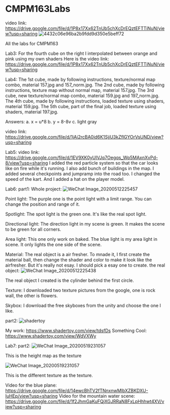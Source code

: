 # CMPM163Labs
 video link: https://drive.google.com/file/d/1P8x17Xx62TnUb5chXcDrEQztEFTTiNuN/view?usp=sharing
 ![4432c06e96ba2b9fdd9d350e5beff72](https://user-images.githubusercontent.com/37235144/79304185-94d65700-7ea5-11ea-829c-17a3f8f33f5a.png)

 
 All the labs for CMPM163




Lab3:
For the fourth cube on the right I interpolated between orange and pink using my own shaders
Here is the video link: https://drive.google.com/file/d/1P8x17Xx62TnUb5chXcDrEQztEFTTiNuN/view?usp=sharing


Lab4:
The 1st cube, made by following instructions, texture/normal map combo, material 157.jpg and 157_norm.jpg.
The 2nd cube, made by following instructions, texture map without normal map, material 157.jpg.
The 3rd cube, new texture/normal map combo, material 159.jpg and 197_norm.jpg.
The 4th cube, made by following instructions, loaded texture using shaders, material 159.jpg.
The 5th cube, part of the final job, loaded texture using shaders, material 197.jpg.


Answers:
a. x = u*8
b. y = 8-8v
c. light gray



video link: https://drive.google.com/file/d/1jAi2rcBA0id6K1SjiU3kZflGYOrVsUND/view?usp=sharing



Lab5: 
video link: https://drive.google.com/file/d/1EV9XK0yUIVJq7Oegqs_Wp5MAxnXvPd-8/view?usp=sharing
I added the red particle system so that the car looks like on fire while it's running. I also add bunch of buildings in the map. 
I added several checkpoints and jumpramp into the road too. I changed the speed of the kart. And I added a hat on the player model. 



Lab6:
part1: 
Whole project:
![WeChat Image_20200512225457](https://user-images.githubusercontent.com/37235144/81779542-c2fd8580-94a9-11ea-95e5-61a944b3ccc9.png)


Point light: The purple one is the point light with a limit range. You can change the position and range of it. 

Spotlight: The spot light is the green one. It's like the real spot light. 

Directional light: The direction light in my scene is green. It makes the scene to be green for all corners. 

Area light: This one only work on baked. The blue light is my area light in scene. It only lights the one side of the scene. 


Material: The real object is a air fresher. To mnade it, I first create the material ball, then change the shader and color to make it look like the airfresher. But it's really not esay. I should pick a esay one to create. the real object: 
![WeChat Image_20200512225438](https://user-images.githubusercontent.com/37235144/81779342-600bee80-94a9-11ea-9fe9-6188156af3ce.jpg)

The real object I created is the cylinder behind the first circle. 

Texture: I downloaded two texture pictures from the google, one is rock wall, the other is flowers. 

Skybox: I download the free skyboxes from the unity and choose the one I like. 



part2: 
![shadertoy](https://user-images.githubusercontent.com/37235144/81772171-0223da80-949a-11ea-96fc-f84020f9310d.png)

My work: https://www.shadertoy.com/view/tdsfDs
Something Cool: https://www.shadertoy.com/view/WdVXWy






Lab7: 
part2:
![WeChat Image_20200519231057](https://user-images.githubusercontent.com/37235144/82411124-0a45c200-9a26-11ea-89c5-50de0156e4b7.png)

This is the height map as the texture

![WeChat Image_20200519231057](https://user-images.githubusercontent.com/37235144/82411225-3c572400-9a26-11ea-9c32-dc60885adaa3.png)

This is the different texture as the texture. 


Video for the blue plane: https://drive.google.com/file/d/14ewcBhTV2fTNnxnwMlbXZBKDXU-IuHEp/view?usp=sharing
Video for the mountain water scene: https://drive.google.com/file/d/1f2JhmGaKuFQjXGJRRaN8FxLpHhhwt4XV/view?usp=sharing

